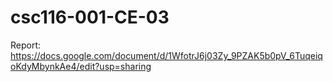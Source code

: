 # csc116-001-CE-03

Report:
https://docs.google.com/document/d/1WfotrJ6j03Zy_9PZAK5b0pV_6TuqeiqoKdyMbynkAe4/edit?usp=sharing

